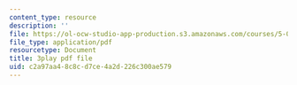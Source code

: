 ```yaml
---
content_type: resource
description: ''
file: https://ol-ocw-studio-app-production.s3.amazonaws.com/courses/5-08j-biological-chemistry-ii-spring-2016/c2a97aa48c8cd7ce4a2d226c300ae579_RBH2RVDrJYI.pdf
file_type: application/pdf
resourcetype: Document
title: 3play pdf file
uid: c2a97aa4-8c8c-d7ce-4a2d-226c300ae579
---
```

